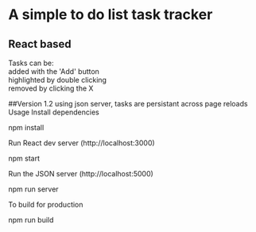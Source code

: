 # A simple to do list task tracker
## React based
Tasks can be: <br>
added with the 'Add' button <br>
highlighted by double clicking <br>
removed by clicking the X <br>

##Version 1.2
using json server, tasks are persistant across page reloads
Usage
Install dependencies

npm install

Run React dev server (http://localhost:3000)

npm start

Run the JSON server (http://localhost:5000)

npm run server

To build for production

npm run build
